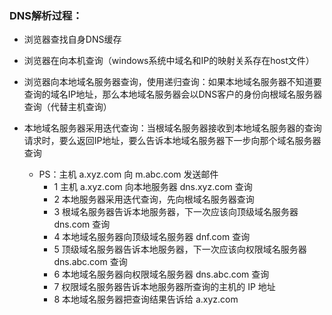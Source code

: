 ### DNS解析过程：

+ 浏览器查找自身DNS缓存

+ 浏览器在向本机查询（windows系统中域名和IP的映射关系存在host文件）

+ 浏览器向本地域名服务器查询，使用递归查询：如果本地域名服务器不知道要查询的域名IP地址，那么本地域名服务器会以DNS客户的身份向根域名服务器查询（代替主机查询）

+ 本地域名服务器采用迭代查询：当根域名服务器接收到本地域名服务器的查询请求时，要么返回IP地址，要么告诉本地域名服务器下一步向那个域名服务器查询
  + PS：主机 a.xyz.com 向 m.abc.com 发送邮件
    + 1 主机 a.xyz.com 向本地服务器 dns.xyz.com 查询
    + 2 本地服务器采用迭代查询，先向根域名服务器查询
    + 3 根域名服务器告诉本地服务器，下一次应该向顶级域名服务器 dns.com 查询
    + 4 本地域名服务器向顶级域名服务器 dnf.com 查询
    + 5 顶级域名服务器告诉本地服务器，下一次应该向权限域名服务器 dns.abc.com 查询
    + 6 本地域名服务器向权限域名服务器 dns.abc.com 查询
    + 7 权限域名服务器告诉本地服务器所查询的主机的 IP 地址
    + 8 本地域名服务器把查询结果告诉给 a.xyz.com

